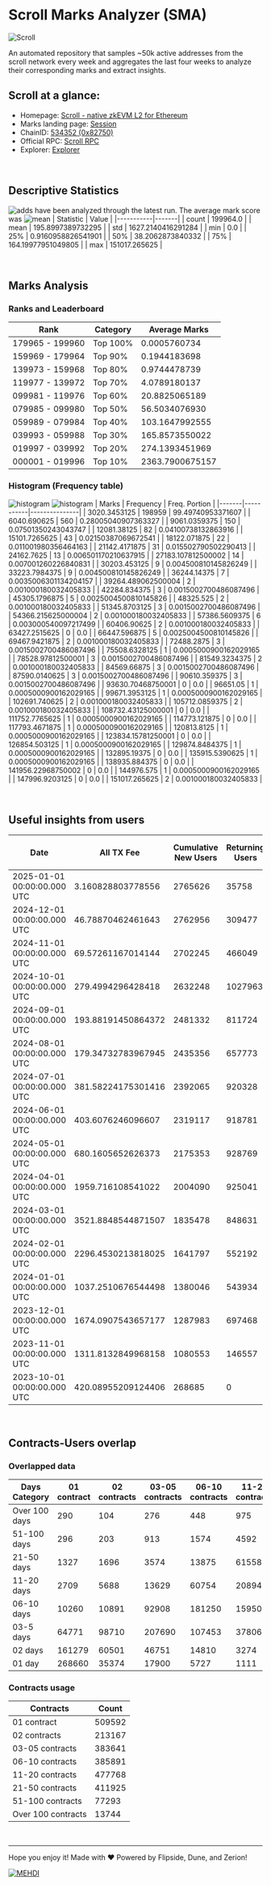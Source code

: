# Scroll Marks Analyzer (SMA)

![Scroll](https://chain-icons.s3.amazonaws.com/scroll.png)

An automated repository that samples ~50k active addresses from the scroll network every week and aggregates the last four weeks to analyze their corresponding marks and extract insights.

## Scroll at a glance:

* Homepage: [Scroll - native zkEVM L2 for Ethereum](https://scroll.io/)
* Marks landing page: [Session](https://scroll.io/sessions)
* ChainID: [534352 (0x82750)](https://chainlist.org/?search=scroll)
* Official RPC: [Scroll RPC](https://rpc.scroll.io)
* Explorer: [Explorer](https://scrollscan.com)

<br>

## Descriptive Statistics
![adds](https://img.shields.io/badge/199964-addresses-yellow) have been analyzed through the latest run.
The average mark score was ![mean](https://img.shields.io/badge/~-195-yellow)
| Statistic | Value |
|-----------|-------|
| count | 199964.0 |
| mean | 195.8997389732295 |
| std | 1627.2140416291284 |
| min | 0.0 |
| 25% | 0.9160958826541901 |
| 50% | 38.2062873840332 |
| 75% | 164.19977951049805 |
| max | 151017.265625 |


<br>

## Marks Analysis
### Ranks and Leaderboard
| Rank | Category | Average Marks |
|------|----------|---------------|
| 179965 - 199960 | Top 100% | 0.0005760734 |
| 159969 - 179964 | Top 90% | 0.1944183698 |
| 139973 - 159968 | Top 80% | 0.9744478739 |
| 119977 - 139972 | Top 70% | 4.0789180137 |
| 099981 - 119976 | Top 60% | 20.8825065189 |
| 079985 - 099980 | Top 50% | 56.5034076930 |
| 059989 - 079984 | Top 40% | 103.1647992555 |
| 039993 - 059988 | Top 30% | 165.8573550022 |
| 019997 - 039992 | Top 20% | 274.1393451969 |
| 000001 - 019996 | Top 10% | 2363.7900675157 |


### Histogram (Frequency table)
![histogram](./assets/Histogram.jpeg)
![histogram](./assets/Box.jpeg)
| Marks | Frequency | Freq. Portion |
|-------|-----------|---------------|
| 3020.3453125 | 198959 | 99.49740953371607 |
| 6040.690625 | 560 | 0.28005040907363327 |
| 9061.0359375 | 150 | 0.07501350243043747 |
| 12081.38125 | 82 | 0.04100738132863916 |
| 15101.7265625 | 43 | 0.02150387069672541 |
| 18122.071875 | 22 | 0.011001980356464163 |
| 21142.4171875 | 31 | 0.015502790502290413 |
| 24162.7625 | 13 | 0.006501170210637915 |
| 27183.107812500002 | 14 | 0.007001260226840831 |
| 30203.453125 | 9 | 0.004500810145826249 |
| 33223.7984375 | 9 | 0.004500810145826249 |
| 36244.14375 | 7 | 0.0035006301134204157 |
| 39264.489062500004 | 2 | 0.001000180032405833 |
| 42284.834375 | 3 | 0.0015002700486087496 |
| 45305.1796875 | 5 | 0.0025004500810145826 |
| 48325.525 | 2 | 0.001000180032405833 |
| 51345.8703125 | 3 | 0.0015002700486087496 |
| 54366.215625000004 | 2 | 0.001000180032405833 |
| 57386.5609375 | 6 | 0.003000540097217499 |
| 60406.90625 | 2 | 0.001000180032405833 |
| 63427.2515625 | 0 | 0.0 |
| 66447.596875 | 5 | 0.0025004500810145826 |
| 69467.9421875 | 2 | 0.001000180032405833 |
| 72488.2875 | 3 | 0.0015002700486087496 |
| 75508.6328125 | 1 | 0.0005000900162029165 |
| 78528.97812500001 | 3 | 0.0015002700486087496 |
| 81549.3234375 | 2 | 0.001000180032405833 |
| 84569.66875 | 3 | 0.0015002700486087496 |
| 87590.0140625 | 3 | 0.0015002700486087496 |
| 90610.359375 | 3 | 0.0015002700486087496 |
| 93630.70468750001 | 0 | 0.0 |
| 96651.05 | 1 | 0.0005000900162029165 |
| 99671.3953125 | 1 | 0.0005000900162029165 |
| 102691.740625 | 2 | 0.001000180032405833 |
| 105712.0859375 | 2 | 0.001000180032405833 |
| 108732.43125000001 | 0 | 0.0 |
| 111752.7765625 | 1 | 0.0005000900162029165 |
| 114773.121875 | 0 | 0.0 |
| 117793.4671875 | 1 | 0.0005000900162029165 |
| 120813.8125 | 1 | 0.0005000900162029165 |
| 123834.15781250001 | 0 | 0.0 |
| 126854.503125 | 1 | 0.0005000900162029165 |
| 129874.8484375 | 1 | 0.0005000900162029165 |
| 132895.19375 | 0 | 0.0 |
| 135915.5390625 | 1 | 0.0005000900162029165 |
| 138935.884375 | 0 | 0.0 |
| 141956.22968750002 | 0 | 0.0 |
| 144976.575 | 1 | 0.0005000900162029165 |
| 147996.9203125 | 0 | 0.0 |
| 151017.265625 | 2 | 0.001000180032405833 |


<br>

## Useful insights from users
| Date | All TX Fee | Cumulative New Users | Returning Users | Total Active Users | Total New Users | TXs |
|------|------------|----------------------|-----------------|--------------------|-----------------|-----|
| 2025-01-01 00:00:00.000 UTC | 3.160828803778556 | 2765626 | 35758 | 38428 | 2670 | 187770 |
| 2024-12-01 00:00:00.000 UTC | 46.78870462461643 | 2762956 | 309477 | 370188 | 60711 | 2290091 |
| 2024-11-01 00:00:00.000 UTC | 69.57261167014144 | 2702245 | 466049 | 536046 | 69997 | 3006383 |
| 2024-10-01 00:00:00.000 UTC | 279.4994296428418 | 2632248 | 1027963 | 1178879 | 150916 | 13238685 |
| 2024-09-01 00:00:00.000 UTC | 193.88191450864372 | 2481332 | 811724 | 857700 | 45976 | 8778952 |
| 2024-08-01 00:00:00.000 UTC | 179.34732783967945 | 2435356 | 657773 | 701064 | 43291 | 8644875 |
| 2024-07-01 00:00:00.000 UTC | 381.58224175301416 | 2392065 | 920328 | 993276 | 72948 | 10253423 |
| 2024-06-01 00:00:00.000 UTC | 403.6076246096607 | 2319117 | 918781 | 1062545 | 143764 | 9628384 |
| 2024-05-01 00:00:00.000 UTC | 680.1605652626373 | 2175353 | 928769 | 1100032 | 171263 | 10995938 |
| 2024-04-01 00:00:00.000 UTC | 1959.716108541022 | 2004090 | 925041 | 1093653 | 168612 | 8821687 |
| 2024-03-01 00:00:00.000 UTC | 3521.8848544871507 | 1835478 | 848631 | 1042312 | 193681 | 10061465 |
| 2024-02-01 00:00:00.000 UTC | 2296.4530213818025 | 1641797 | 552192 | 813943 | 261751 | 7176974 |
| 2024-01-01 00:00:00.000 UTC | 1037.2510676544498 | 1380046 | 543934 | 635997 | 92063 | 4857519 |
| 2023-12-01 00:00:00.000 UTC | 1674.0907543657177 | 1287983 | 697468 | 904898 | 207430 | 4337003 |
| 2023-11-01 00:00:00.000 UTC | 1311.8132849968158 | 1080553 | 146557 | 958425 | 811868 | 4189842 |
| 2023-10-01 00:00:00.000 UTC | 420.08955209124406 | 268685 | 0 | 268685 | 268685 | 1798417 |


<br>

## Contracts-Users overlap

### Overlapped data
| Days Category | 01 contract | 02 contracts | 03-05 contracts | 06-10 contracts | 11-20 contracts | 21-50 contracts | 51-100 contracts | Over 100 contracts | Sum   |
|---------------|-------------|--------------|-----------------|-----------------|-----------------|-----------------|------------------|--------------------|-------|
| Over 100 days | 290 | 104 | 276 | 448 | 975 | 3575 | 7001 | 6331 | 19000 |
| 51-100 days | 296 | 203 | 913 | 1574 | 4592 | 14746 | 19696 | 4988 | 47008 |
| 21-50 days | 1327 | 1696 | 3574 | 13875 | 61558 | 148808 | 38792 | 2241 | 271871 |
| 11-20 days | 2709 | 5688 | 13629 | 60754 | 208943 | 188588 | 10211 | 156 | 490678 |
| 06-10 days | 10260 | 10891 | 92908 | 181250 | 159509 | 48882 | 1420 | 15 | 505135 |
| 03-5 days | 64771 | 98710 | 207690 | 107453 | 37806 | 6551 | 150 | 0 | 523131 |
| 02 days | 161279 | 60501 | 46751 | 14810 | 3274 | 524 | 14 | 0 | 287153 |
| 01 day | 268660 | 35374 | 17900 | 5727 | 1111 | 251 | 9 | 13 | 329045 |

### Contracts usage
| Contracts          | Count   |
|--------------------|---------|
| 01 contract | 509592 |
| 02 contracts | 213167 |
| 03-05 contracts | 383641 |
| 06-10 contracts | 385891 |
| 11-20 contracts | 477768 |
| 21-50 contracts | 411925 |
| 51-100 contracts | 77293 |
| Over 100 contracts | 13744 |


<br>

---
Hope you enjoy it!
Made with ❤️ Powered by Flipside, Dune, and Zerion!

[![MEHDI](https://img.shields.io/badge/M%CE%9EHDI-Zerion-darkblue)](https://flipsidecrypto.xyz/efer/)